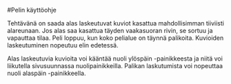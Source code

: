 #Pelin käyttöohje

Tehtävänä on saada alas laskeutuvat kuviot kasattua mahdollisimman tiiviisti alareunaan. Jos alas saa kasattua täyden vaakasuoran rivin, se sortuu ja vapauttaa tilaa. Peli loppuu, kun koko pelialue on täynnä palikoita. Kuvioiden laskeutuminen nopeutuu elin edetessä.

Alas laskeutuvia kuvioita voi kääntää nuoli ylöspäin -painikkeesta ja niitä voi liikutella sivusuunnassa nuolipainikkeilla. Palikan laskutumista voi nopeuttaa nuoli alaspäin -painikkeella.
